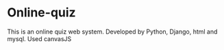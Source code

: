 # Online-quiz
This is an online quiz web system. Developed by Python, Django, html and mysql. Used canvasJS
